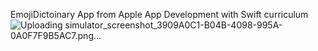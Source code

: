 EmojiDictoinary App from Apple App Development with Swift curriculum
![Uploading simulator_screenshot_3909A0C1-B04B-4098-995A-0A0F7F9B5AC7.png…]()

